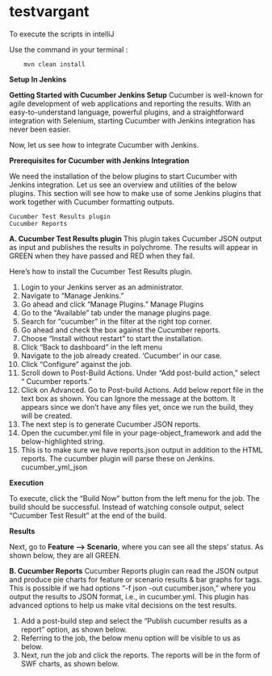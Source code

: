 # testvargant

To execute the scripts in intelliJ

Use the command in your terminal : 

        mvn clean install 



**Setup In Jenkins**

**Getting Started with Cucumber Jenkins Setup**
Cucumber is well-known for agile development of web applications and reporting the results. With an easy-to-understand language, powerful plugins, and a straightforward integration with Selenium, starting Cucumber with Jenkins integration has never been easier.

Now, let us see how to integrate Cucumber with Jenkins.

**Prerequisites for Cucumber with Jenkins Integration**

We need the installation of the below plugins to start Cucumber with Jenkins integration. Let us see an overview and utilities of the below plugins. This section will see how to make use of some Jenkins plugins that work together with Cucumber formatting outputs.

    Cucumber Test Results plugin
    Cucumber Reports

**A. Cucumber Test Results plugin**
This plugin takes Cucumber JSON output as input and publishes the results in polychrome. The results will appear in GREEN when they have passed and RED when they fail.

Here’s how to install the Cucumber Test Results plugin.

1. Login to your Jenkins server as an administrator.
2. Navigate to “Manage Jenkins.”
3. Go ahead and click “Manage Plugins.” Manage Plugins 
4. Go to the “Available” tab under the manage plugins page. 
5. Search for “cucumber” in the filter at the right top corner. 
6. Go ahead and check the box against the Cucumber reports. 
7. Choose “Install without restart” to start the installation. 
8. Click “Back to dashboard” in the left menu 
9. Navigate to the job already created. ‘Cucumber’ in our case. 
10. Click “Configure” against the job. 
11. Scroll down to Post-Build Actions. Under “Add post-build action,” select “ Cucumber reports.” 
12. Click on Advanced. Go to Post-build Actions. Add below report file in the text box as shown. You can Ignore the message at the bottom. It appears since we don’t have any files yet, once we run the build, they will be created. 
13. The next step is to generate Cucumber JSON reports. 
14. Open the cucumber.yml file in your page-object_framework and add the below-highlighted string. 
15. This is to make sure we have reports.json output in addition to the HTML reports. The cucumber plugin will parse these on Jenkins.
cucumber_yml_json


**Execution**

To execute, click the “Build Now” button from the left menu for the job. The build should be successful. Instead of watching console output, select “Cucumber Test Result” at the end of the build.


**Results**

Next, go to **Feature –> Scenario**, where you can see all the steps’ status. As shown below, they are all GREEN.

**B. Cucumber Reports**
Cucumber Reports plugin can read the JSON output and produce pie charts for feature or scenario results & bar graphs for tags. This is possible if we had options “-f json -out cucumber.json,” where you output the results to JSON format, i.e., in cucumber.yml. This plugin has advanced options to help us make vital decisions on the test results.

1. Add a post-build step and select the “Publish cucumber results as a report” option, as shown below.
2. Referring to the job, the below menu option will be visible to us as below.
3. Next, run the job and click the reports. The reports will be in the form of SWF charts, as shown below.